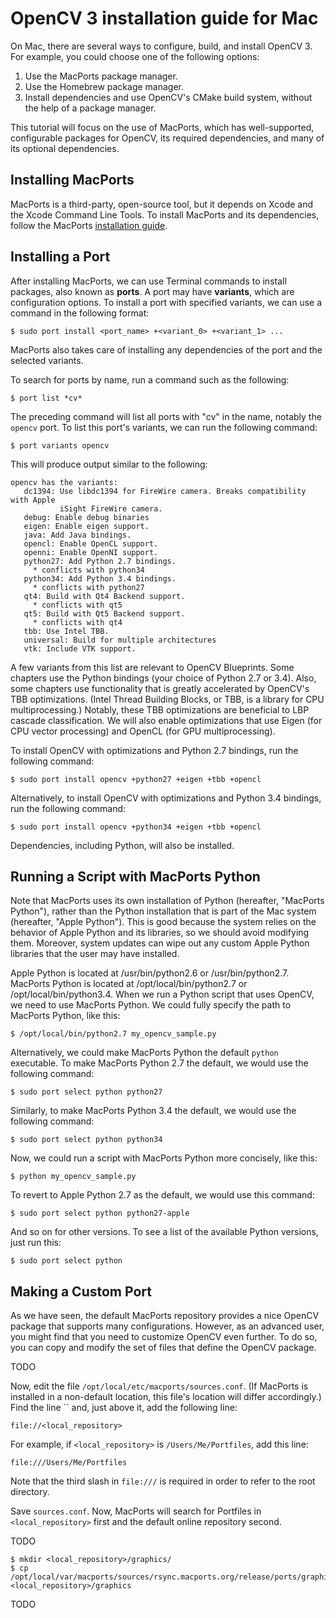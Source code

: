 # OpenCV 3 installation guide for Mac

On Mac, there are several ways to configure, build, and install OpenCV 3. For example, you could choose one of the following options:

1. Use the MacPorts package manager.
2. Use the Homebrew package manager.
3. Install dependencies and use OpenCV's CMake build system, without the help of a package manager.

This tutorial will focus on the use of MacPorts, which has well-supported, configurable packages for OpenCV, its required dependencies, and many of its optional dependencies.

## Installing MacPorts

MacPorts is a third-party, open-source tool, but it depends on Xcode and the Xcode Command Line Tools. To install MacPorts and its dependencies, follow the MacPorts [installation guide](https://www.macports.org/install.php).

## Installing a Port

After installing MacPorts, we can use Terminal commands to install packages, also known as **ports**. A port may have **variants**, which are configuration options. To install a port with specified variants, we can use a command in the following format:

    $ sudo port install <port_name> +<variant_0> +<variant_1> ...

MacPorts also takes care of installing any dependencies of the port and the selected variants.

To search for ports by name, run a command such as the following:

    $ port list *cv*

The preceding command will list all ports with "cv" in the name, notably the `opencv` port. To list this port's variants, we can run the following command:

    $ port variants opencv

This will produce output similar to the following:

```
opencv has the variants:
   dc1394: Use libdc1394 for FireWire camera. Breaks compatibility with Apple
           iSight FireWire camera.
   debug: Enable debug binaries
   eigen: Enable eigen support.
   java: Add Java bindings.
   opencl: Enable OpenCL support.
   openni: Enable OpenNI support.
   python27: Add Python 2.7 bindings.
     * conflicts with python34
   python34: Add Python 3.4 bindings.
     * conflicts with python27
   qt4: Build with Qt4 Backend support.
     * conflicts with qt5
   qt5: Build with Qt5 Backend support.
     * conflicts with qt4
   tbb: Use Intel TBB.
   universal: Build for multiple architectures
   vtk: Include VTK support.
```

A few variants from this list are relevant to OpenCV Blueprints. Some chapters use the Python bindings (your choice of Python 2.7 or 3.4). Also, some chapters use functionality that is greatly accelerated by OpenCV's TBB optimizations. (Intel Thread Building Blocks, or TBB, is a library for CPU multiprocessing.) Notably, these TBB optimizations are beneficial to LBP cascade classification. We will also enable optimizations that use Eigen (for CPU vector processing) and OpenCL (for GPU multiprocessing).

To install OpenCV with optimizations and Python 2.7 bindings, run the following command:

    $ sudo port install opencv +python27 +eigen +tbb +opencl

Alternatively, to install OpenCV with optimizations and Python 3.4 bindings, run the following command:

    $ sudo port install opencv +python34 +eigen +tbb +opencl

Dependencies, including Python, will also be installed.

## Running a Script with MacPorts Python

Note that MacPorts uses its own installation of Python (hereafter, "MacPorts Python"), rather than the Python installation that is part of the Mac system (hereafter, "Apple Python"). This is good because the system relies on the behavior of Apple Python and its libraries, so we should avoid modifying them. Moreover, system updates can wipe out any custom Apple Python libraries that the user may have installed.

Apple Python is located at /usr/bin/python2.6 or /usr/bin/python2.7. MacPorts Python is located at /opt/local/bin/python2.7 or /opt/local/bin/python3.4. When we run a Python script that uses OpenCV, we need to use MacPorts Python. We could fully specify the path to MacPorts Python, like this:

    $ /opt/local/bin/python2.7 my_opencv_sample.py

Alternatively, we could make MacPorts Python the default `python` executable. To make MacPorts Python 2.7 the default, we would use the following command:

    $ sudo port select python python27

Similarly, to make MacPorts Python 3.4 the default, we would use the following command: 

    $ sudo port select python python34

Now, we could run a script with MacPorts Python more concisely, like this:

    $ python my_opencv_sample.py

To revert to Apple Python 2.7 as the default, we would use this command:

    $ sudo port select python python27-apple

And so on for other versions. To see a list of the available Python versions, just run this:

    $ sudo port select python

## Making a Custom Port

As we have seen, the default MacPorts repository provides a nice OpenCV package that supports many configurations. However, as an advanced user, you might find that you need to customize OpenCV even further. To do so, you can copy and modify the set of files that define the OpenCV package.

TODO

Now, edit the file `/opt/local/etc/macports/sources.conf`. (If MacPorts is installed in a non-default location, this file's location will differ accordingly.) Find the line `` and, just above it, add the following line:

    file://<local_repository>

For example, if `<local_repository>` is `/Users/Me/Portfiles`, add this line:

    file:///Users/Me/Portfiles

Note that the third slash in `file:///` is required in order to refer to the root directory.

Save `sources.conf`. Now, MacPorts will search for Portfiles in `<local_repository>` first and the default online repository second.

TODO

    $ mkdir <local_repository>/graphics/
    $ cp /opt/local/var/macports/sources/rsync.macports.org/release/ports/graphics/opencv <local_repository>/graphics

TODO
